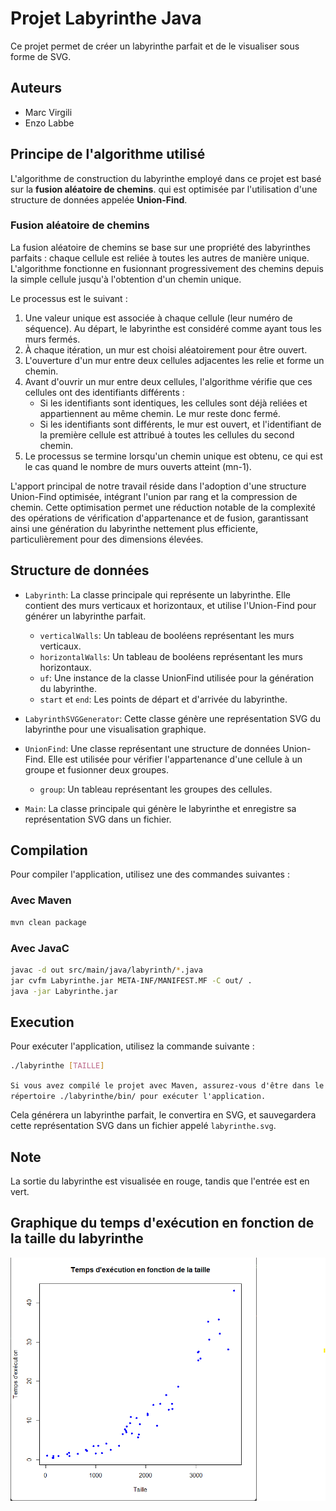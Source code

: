 # Projet Labyrinthe Java

Ce projet permet de créer un labyrinthe parfait et de le visualiser sous forme de SVG.

## Auteurs
- Marc Virgili
- Enzo Labbe

## Principe de l'algorithme utilisé

L'algorithme de construction du labyrinthe employé dans ce projet est basé sur la **fusion aléatoire de chemins**.  qui est optimisée par l'utilisation d'une structure de données appelée **Union-Find**.

### Fusion aléatoire de chemins

La fusion aléatoire de chemins se base sur une propriété des labyrinthes parfaits : chaque cellule est reliée à toutes les autres de manière unique. L'algorithme fonctionne en fusionnant progressivement des chemins depuis la simple cellule jusqu'à l'obtention d'un chemin unique.

Le processus est le suivant :

1. Une valeur unique est associée à chaque cellule (leur numéro de séquence). Au départ, le labyrinthe est considéré comme ayant tous les murs fermés.
2. À chaque itération, un mur est choisi aléatoirement pour être ouvert.
3. L'ouverture d'un mur entre deux cellules adjacentes les relie et forme un chemin.
4. Avant d'ouvrir un mur entre deux cellules, l'algorithme vérifie que ces cellules ont des identifiants différents :
    - Si les identifiants sont identiques, les cellules sont déjà reliées et appartiennent au même chemin. Le mur reste donc fermé.
    - Si les identifiants sont différents, le mur est ouvert, et l'identifiant de la première cellule est attribué à toutes les cellules du second chemin.
5. Le processus se termine lorsqu'un chemin unique est obtenu, ce qui est le cas quand le nombre de murs ouverts atteint \(mn-1\).

L'apport principal de notre travail réside dans l'adoption d'une structure Union-Find optimisée, intégrant l'union par rang et la compression de chemin. Cette optimisation permet une réduction notable de la complexité des opérations de vérification d'appartenance et de fusion, garantissant ainsi une génération du labyrinthe nettement plus efficiente, particulièrement pour des dimensions élevées.

## Structure de données

- `Labyrinth`: La classe principale qui représente un labyrinthe. Elle contient des murs verticaux et horizontaux, et utilise l'Union-Find pour générer un labyrinthe parfait.
    - `verticalWalls`: Un tableau de booléens représentant les murs verticaux.
    - `horizontalWalls`: Un tableau de booléens représentant les murs horizontaux.
    - `uf`: Une instance de la classe UnionFind utilisée pour la génération du labyrinthe.
    - `start` et `end`: Les points de départ et d'arrivée du labyrinthe.

- `LabyrinthSVGGenerator`: Cette classe génère une représentation SVG du labyrinthe pour une visualisation graphique.

- `UnionFind`: Une classe représentant une structure de données Union-Find. Elle est utilisée pour vérifier l'appartenance d'une cellule à un groupe et fusionner deux groupes.
    - `group`: Un tableau représentant les groupes des cellules.

- `Main`: La classe principale qui génère le labyrinthe et enregistre sa représentation SVG dans un fichier.

## Compilation

Pour compiler l'application, utilisez une des commandes suivantes :

### Avec Maven

```bash
mvn clean package
```

### Avec JavaC

```bash
javac -d out src/main/java/labyrinth/*.java
jar cvfm Labyrinthe.jar META-INF/MANIFEST.MF -C out/ .
java -jar Labyrinthe.jar
```

## Execution

Pour exécuter l'application, utilisez la commande suivante :

```bash
./labyrinthe [TAILLE]
```
`
Si vous avez compilé le projet avec Maven, assurez-vous d'être dans le répertoire ./labyrinthe/bin/ pour exécuter l'application.
`

Cela générera un labyrinthe parfait, le convertira en SVG, et sauvegardera cette représentation SVG dans un fichier appelé `labyrinthe.svg`.

## Note

La sortie du labyrinthe est visualisée en rouge, tandis que l'entrée est en vert.

## Graphique du temps d'exécution en fonction de la taille du labyrinthe

![Graphique du temps d'exécution en fonction de la taille du labyrinthe](./graph.png)